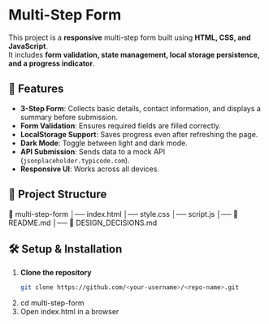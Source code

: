 # Multi-Step Form

This project is a **responsive** multi-step form built using **HTML, CSS, and JavaScript**.  
It includes **form validation, state management, local storage persistence, and a progress indicator**.

## 🚀 Features
- **3-Step Form**: Collects basic details, contact information, and displays a summary before submission.
- **Form Validation**: Ensures required fields are filled correctly.
- **LocalStorage Support**: Saves progress even after refreshing the page.
- **Dark Mode**: Toggle between light and dark mode.
- **API Submission**: Sends data to a mock API (`jsonplaceholder.typicode.com`).
- **Responsive UI**: Works across all devices.

## 📂 Project Structure
📂 multi-step-form
│── index.html
│── style.css
│── script.js
│── 📄 README.md
│── 📄 DESIGN_DECISIONS.md


## 🛠️ Setup & Installation
1. **Clone the repository**  
   ```sh
   git clone https://github.com/<your-username>/<repo-name>.git
2. cd multi-step-form
3. Open index.html in a browser
